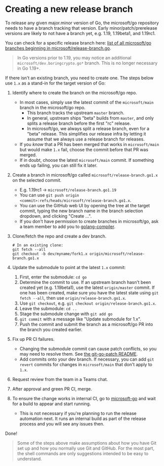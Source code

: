 # Creating a new release branch

To release any given major.minor version of Go, the microsoft/go repository needs to have a branch tracking that version.
Early minor/patch/prerelease versions are likely to not have a branch yet, e.g. 1.19, 1.19beta1, and 1.19rc1.

You can check for a specific release branch here: [list of all microsoft/go branches beginning in microsoft/release-branch.go](https://github.com/microsoft/go/branches/all?query=microsoft%2Frelease-branch.go).

> In Go versions prior to 1.19, you may notice an additional `microsoft/dev.boringcrypto.go*` branch.
> This is no longer necessary in Go 1.19+.

If there isn't an existing branch, you need to create one.
The steps below use `1.x` as a stand-in for the target version of Go:

1. Identify where to create the branch on the microsoft/go repo.
    * In most cases, simply use the latest commit of the `microsoft/main` branch in the microsoft/go repo.
        * This branch tracks the upstream `master` branch.
        * In general, upstream ships "beta" builds from `master`, and only splits a release branch before the first "rc" release.
        * In microsoft/go, we always split a release branch, even for a "beta" release. This simplifies our release infra by letting it assume that we always use a release branch for releases.
    * If you *know* that a PR has been merged that works in `microsoft/main` but would make `1.x` fail, choose the commit before that PR was merged.
    * If in doubt, choose the latest `microsoft/main` commit. If something ends up failing, you can still fix it later.

1. Create a branch in microsoft/go called `microsoft/release-branch.go1.x` on the selected commit.
    * E.g. 1.19rc1 -> `microsoft/release-branch.go1.19`
    * You can use `git push origin <commit>:refs/heads/microsoft/release-branch.go1.x`.
    * You can use the GitHub web UI by opening the tree at the target commit, typing the new branch name in the branch selection dropdown, and clicking "Create ...".
    * If you don't have permission to create branches in microsoft/go, ask a team member to add you to [golang-compiler](https://repos.opensource.microsoft.com/orgs/microsoft/teams/golang-compiler).

1. Clone/fetch the repo and create a dev branch.  
    ```
    # In an existing clone:
    git fetch --all
    git checkout -b dev/myname/fork1.x origin/microsoft/release-branch.go1.x
    ```

1. Update the submodule to point at the latest `1.x` commit:
    1. First, enter the submodule: `cd go`
    1. Determine the commit to use. If an upstream branch hasn't been created yet (e.g. 1.19beta1), use the latest `origin/master` commit. If one has been created, make sure you have the latest state using `git fetch --all`, then use `origin/release-branch.go1.x`.
    1. Use `git checkout`, e.g. `git checkout origin/release-branch.go1.x`.
    1. Leave the submodule: `cd ..`
    1. Stage the submodule change with `git add go`
    1. `git commit` with a message like "Update submodule for 1.x".
    1. Push the commit and submit the branch as a microsoft/go PR into the branch you created earlier.

1. Fix up PR CI failures.
    * Changing the submodule commit can cause patch conflicts, so you may need to resolve them. See [the git-go-patch README](/cmd/git-go-patch/README.md).
    * Add commits onto your dev branch. If necessary, you can add `git revert` commits for changes in `microsoft/main` that don't apply to `1.x`.

1. Request review from the team in a Teams chat.

1. After approval and green PR CI, merge.

1. To ensure the change works in internal CI, go to [microsoft-go](https://dev.azure.com/dnceng/internal/_build?definitionId=958) and wait for a build to appear and start running.
    * This is not necessary if you're planning to run the release automation next. It runs an internal build as part of the release process and you will see any issues then.

Done!

> Some of the steps above make assumptions about how you have Git set up and how you normally use Git and GitHub.
> For the most part, the shell commands are only suggestions intended to be easy to understand.
